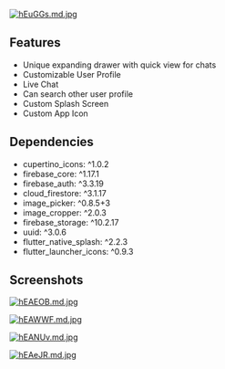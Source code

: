 [![hEuGGs.md.jpg](https://iili.io/hEuGGs.md.jpg)](https://freeimage.host/i/hEuGGs)



## Features

- Unique expanding drawer with quick view for chats
- Customizable User Profile
- Live Chat
- Can search other user profile
- Custom Splash Screen
- Custom App Icon


## Dependencies

  - cupertino_icons: ^1.0.2
  - firebase_core: ^1.17.1
  - firebase_auth: ^3.3.19
  - cloud_firestore: ^3.1.17
  - image_picker: ^0.8.5+3
  - image_cropper: ^2.0.3
  - firebase_storage: ^10.2.17
  - uuid: ^3.0.6
  - flutter_native_splash: ^2.2.3
  - flutter_launcher_icons: ^0.9.3
  
## Screenshots

[![hEAEOB.md.jpg](https://iili.io/hEAEOB.md.jpg)](https://freeimage.host/i/hEAEOB)

[![hEAWWF.md.jpg](https://iili.io/hEAWWF.md.jpg)](https://freeimage.host/i/hEAWWF)

[![hEANUv.md.jpg](https://iili.io/hEANUv.md.jpg)](https://freeimage.host/i/hEANUv)

[![hEAeJR.md.jpg](https://iili.io/hEAeJR.md.jpg)](https://freeimage.host/i/hEAeJR)
